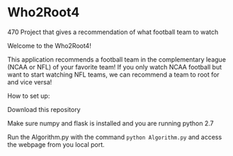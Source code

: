 # Who2Root4
470 Project that gives a recommendation of what football team to watch

Welcome to the Who2Root4!

This application recommends a football team in the complementary league (NCAA or NFL) of your favorite team! If you only watch NCAA football but want to start watching NFL teams, we can recommend a team to root for and vice versa!

How to set up:

Download this repository

Make sure numpy and flask is installed and you are running python 2.7

Run the Algorithm.py with the command `python Algorithm.py` and access the webpage from you local port.
